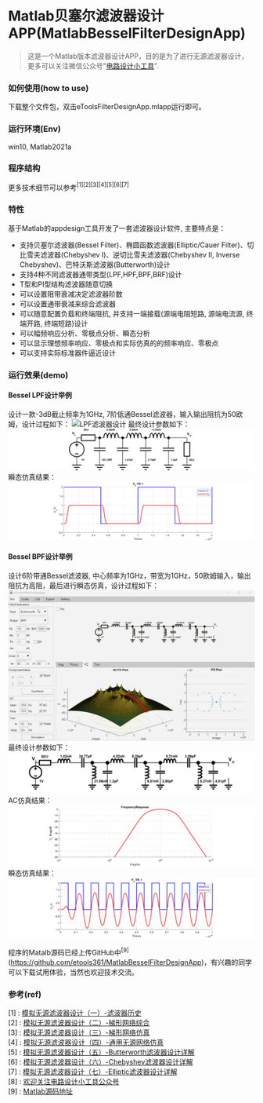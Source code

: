 # Matlab贝塞尔滤波器设计APP(MatlabBesselFilterDesignApp)
> 这是一个Matlab版本滤波器设计APP，目的是为了进行无源滤波器设计，更多可以关注微信公众号"[电路设计小工具](https://mp.weixin.qq.com/s/fxfEnir-hU0YvF9_CWyI6g)".

### 如何使用(how to use)
下载整个文件包，双击eToolsFilterDesignApp.mlapp运行即可。

### 运行环境(Env)
win10, Matlab2021a


### 程序结构

更多技术细节可以参考$^{[1][2][3][4][5][6][7]}$

### 特性
基于Matlab的appdesign工具开发了一套滤波器设计软件, 主要特点是：
- 支持贝塞尔滤波器(Bessel Filter)、椭圆函数滤波器(Elliptic/Cauer Filter)、切比雪夫滤波器(Chebyshev I)、逆切比雪夫滤波器(Chebyshev II, Inverse Chebyshev)、巴特沃斯滤波器(Butterworth)设计
- 支持4种不同滤波器通带类型(LPF,HPF,BPF,BRF)设计
- T型和PI型结构滤波器随意切换
- 可以设置阻带衰减决定滤波器阶数
- 可以设置通带衰减来综合滤波器
- 可以随意配置负载和终端阻抗, 并支持一端接载(源端电阻短路, 源端电流源, 终端开路, 终端短路)设计
- 可以幅频响应分析、零极点分析、瞬态分析
- 可以显示理想频率响应、零极点和实际仿真的的频率响应、零极点
- 可以支持实际标准器件逼近设计

### 运行效果(demo)

#### Bessel LPF设计举例
设计一款-3dB截止频率为1GHz, 7阶低通Bessel滤波器，输入输出阻抗为50欧姆，设计过程如下：
![LPF滤波器设计](LPF_design_1GHz_Bessel.gif)
最终设计参数如下：
![LPF滤波器设计最终](LPF_7th_Design_Final_Bessel.png)
瞬态仿真结果：
![LPF滤波器设计最终](LPF_7th_Design_Final_PZ_Bessel.png)

#### Bessel BPF设计举例
设计6阶带通Bessel滤波器, 中心频率为1GHz，带宽为1GHz，50欧姆输入，输出阻抗为高阻，最后进行瞬态仿真，设计过程如下：
![BPF滤波器设计](BPF_design_1GHz_Bessel.gif)
最终设计参数如下：
![BPF滤波器设计最终](BPF_7th_Design_Final_Bessel.png)
AC仿真结果：
![BPF滤波器设计最终](BPF_7th_Design_Final_AC_Bessel.png)
瞬态仿真结果：
![BPF滤波器设计最终](BPF_7th_Design_Final_TRAN_Bessel.png)

程序的Matalb源码已经上传GitHub中$^{[9]}$(https://github.com/etools361/MatlabBesselFilterDesignApp)，有兴趣的同学可以下载试用体验，当然也欢迎技术交流。


### 参考(ref)
[1] : [模拟无源滤波器设计（一）-滤波器历史](https://mp.weixin.qq.com/s/wNRHyBHpimjU90bymHp7JA) \
[2] : [模拟无源滤波器设计（二）-梯形网络综合](https://mp.weixin.qq.com/s/3GMQs4WDm683tdAXqyoOgQ) \
[3] : [模拟无源滤波器设计（三）-梯形网络仿真](https://mp.weixin.qq.com/s/nZFx7weLcO-WRKLbP0T4jQ) \
[4] : [模拟无源滤波器设计（四）-通用无源网络仿真](https://mp.weixin.qq.com/s/mllwGShvbh3TWdFRbp9LhQ) \
[5] : [模拟无源滤波器设计（五）-Butterworth滤波器设计详解](https://mp.weixin.qq.com/s/pIMPIh8ize49mxXG4SHT_w) \
[6] : [模拟无源滤波器设计（六）-Chebyshev滤波器设计详解](https://mp.weixin.qq.com/s/6b1HF81X93M9D4yfIAFROw) \
[7] : [模拟无源滤波器设计（七）-Elliptic滤波器设计详解](https://mp.weixin.qq.com/s/6b1HF81X93M9D4yfIAFROw) \
[8] : [欢迎关注电路设计小工具公众号](https://mp.weixin.qq.com/s/fxfEnir-hU0YvF9_CWyI6g) \
[9] : [Matlab源码地址](https://github.com/etools361/MatlabBesselFilterDesignApp)
